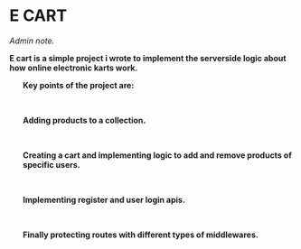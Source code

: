 <h1> E CART </h1>

<i> Admin note. </i>

<b> E cart is a simple project i wrote to implement the serverside logic about how online electronic karts work.<br><ul>Key points of the project are:</ul><br><ul>Adding products to a collection.</ul> <br> <ul>Creating a cart and implementing logic to add and remove products of specific users.</ul><br> <ul>Implementing register and user login apis.</ul> <br> <ul>Finally protecting routes with different types of middlewares.</ul></b>


